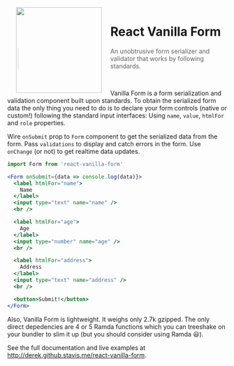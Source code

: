 <img width="196px" align="left" hspace="20px" src="https://upload.wikimedia.org/wikipedia/commons/6/69/IceCreamSandwich.jpg" />

# React Vanilla Form
> An unobtrusive form serializer and validator that works by following standards.

<br />

Vanilla Form is a form serialization and validation component built upon
standards. To obtain the serialized form data the only thing you need to
do is to declare your form controls (native or custom!) following the
standard input interfaces: Using `name`, `value`, `htmlFor` and `role`
properties.

Wire `onSubmit` prop to `Form` component to get the serialized data from
the form. Pass `validations` to display and catch errors in the form.
Use `onChange` (or not) to get realtime data updates.

```jsx
import Form from 'react-vanilla-form'

<Form onSubmit={data => console.log(data)}>
  <label htmlFor="name">
    Name
  </label>
  <input type="text" name="name" />
  <br />

  <label htmlFor="age">
    Age
  </label>
  <input type="number" name="age" />
  <br />

  <label htmlFor="address">
    Address
  </label>
  <input type="text" name="address" />
  <br />

  <button>Submit!</button>
</Form>
```

Also, Vanilla Form is lightweight. It weighs only 2.7k gzipped. The only
direct depedencies are 4 or 5 Ramda functions which you can treeshake on
your bundler to slim it up (but you should consider using Ramda :smiley:).

See the full documentation and live examples at
http://derek.github.stavis.me/react-vanilla-form.
